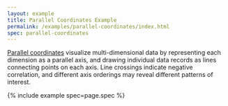 ```yaml
---
layout: example
title: Parallel Coordinates Example
permalink: /examples/parallel-coordinates/index.html
spec: parallel-coordinates
---
```


[Parallel coordinates](https://en.wikipedia.org/wiki/Parallel_coordinates) visualize multi-dimensional data by representing each dimension as a parallel axis, and drawing individual data records as lines connecting points on each axis. Line crossings indicate negative correlation, and different axis orderings may reveal different patterns of interest.

{% include example spec=page.spec %}
